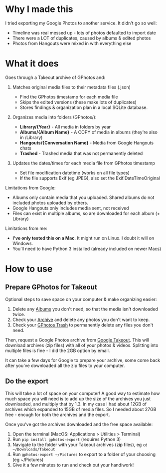 # Why I made this
I tried exporting my Google Photos to another service. It didn't go so well:
- Timeline was real messed up - lots of photos defaulted to import date
- There were a LOT of duplicates, caused by albums & edited photos
- Photos from Hangouts were mixed in with everything else

# What it does
Goes through a Takeout archive of GPhotos and:
1. Matches original media files to their metadata files (.json)
   - Find the GPhotos timestamp for each media file
   - Skips the edited versions (these make lots of duplicates)
   - Stores findings & organization plan in a local SQLite database.

2. Organizes media into folders (GPhotos/):
   - **Library/{Year}** - All media in folders by year
   - **Albums/{Album Name}** - A COPY of media in albums (they're also in /Library)
   - **Hangouts/{Conversation Name}** - Media from Google Hangouts chats
   - **Trashed** - Trashed media that was not permanently deleted

3. Updates the dates/times for each media file from GPhotos timestamp
   - Set file modification datetime (works on all file types)
   - If the file supports Exif (eg JPEG), also set the Exif.DateTimeOriginal

Limitations from Google:
- Albums only contain media that you uploaded. Shared albums do not included photos uploaded by others.
- Google Hangouts only includes media sent, not received
- Files can exist in multiple albums, so are downloaded for each album (+ Library)

Limitations from me:
- **I've only tested this on a Mac**. It might run on Linux. I doubt it will on Windows.
- You'll need to have Python 3 installed (already included on newer Macs)

# How to use

## Prepare GPhotos for Takeout
Optional steps to save space on your computer & make organizing easier:
1. Delete any [Albums](https://photos.google.com/albums) you don't need, so that the media isn't downloaded twice.
2. Check your [Archive](https://photos.google.com/archive) and delete any photos you don't want to keep.
3. Check your [GPhotos Trash](https://photos.google.com/trash) to permanently delete any files you don't need.

Then, request a Google Photos archive from [Google Takeout](https://takeout.google.com/?pli=1). This will download archives (zip files) with all of your photos & videos. Splitting into multiple files is fine - I did the 2GB option by email. 

It can take a few days for Google to prepare your archive, some come back after you've downloaded all the zip files to your computer.

## Do the export
This will take a lot of space on your computer! A good way to estimate how much space you will need is to add up the size of the archives you just downloaded, and multiply that by 1.3. In my case I had about 12GB of archives which expanded to 15GB of media files. So I needed about 27GB free - enough for both the archives and the export.

Once you've got the archives downloaded and the free space available:

1. Open the terminal (MacOS: Applications > Utilities > Terminal) 
2. Run `pip install gphotos-export` (requires Python 3)
3. Navigate to the folder with your Takeout archives (zip files), eg `cd ~/Downloads/Takeout`
4. Run `gphotos-export ~/Pictures` to export to a folder of your choosing (eg ~/Pictures)
5. Give it a few minutes to run and check out your handiwork!